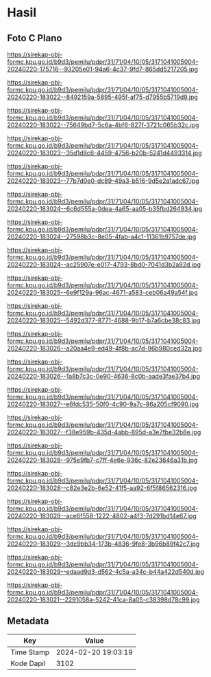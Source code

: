 # Hasil

## Foto C Plano

https://sirekap-obj-formc.kpu.go.id/b9d3/pemilu/pdpr/31/71/04/10/05/3171041005004-20240220-175716--93205e01-94a6-4c37-9fd7-865dd5217205.jpg

https://sirekap-obj-formc.kpu.go.id/b9d3/pemilu/pdpr/31/71/04/10/05/3171041005004-20240220-183022--8492159a-5895-495f-af75-d7955b5719d9.jpg

https://sirekap-obj-formc.kpu.go.id/b9d3/pemilu/pdpr/31/71/04/10/05/3171041005004-20240220-183022--75649bd7-5c6a-4bf6-827f-3721c065b32c.jpg

https://sirekap-obj-formc.kpu.go.id/b9d3/pemilu/pdpr/31/71/04/10/05/3171041005004-20240220-183023--35d1d8c6-4459-4756-b20b-5241d4493314.jpg

https://sirekap-obj-formc.kpu.go.id/b9d3/pemilu/pdpr/31/71/04/10/05/3171041005004-20240220-183023--77b7d0e0-dc89-49a3-b516-9d5e2a1adc67.jpg

https://sirekap-obj-formc.kpu.go.id/b9d3/pemilu/pdpr/31/71/04/10/05/3171041005004-20240220-183024--6c6d555a-0dea-4a65-aa05-b35fbd264934.jpg

https://sirekap-obj-formc.kpu.go.id/b9d3/pemilu/pdpr/31/71/04/10/05/3171041005004-20240220-183024--27598b3c-8e05-4fab-a4c1-11361b9757de.jpg

https://sirekap-obj-formc.kpu.go.id/b9d3/pemilu/pdpr/31/71/04/10/05/3171041005004-20240220-183024--ac25907e-e017-4793-8bd0-7041d3b2a92d.jpg

https://sirekap-obj-formc.kpu.go.id/b9d3/pemilu/pdpr/31/71/04/10/05/3171041005004-20240220-183025--6e9f129a-96ac-4671-a583-ceb06a49a54f.jpg

https://sirekap-obj-formc.kpu.go.id/b9d3/pemilu/pdpr/31/71/04/10/05/3171041005004-20240220-183025--5492d377-8771-4688-9b17-b7a6cbe38c83.jpg

https://sirekap-obj-formc.kpu.go.id/b9d3/pemilu/pdpr/31/71/04/10/05/3171041005004-20240220-183026--a20aa4e9-ed49-4f8b-ac7d-96b980ced32a.jpg

https://sirekap-obj-formc.kpu.go.id/b9d3/pemilu/pdpr/31/71/04/10/05/3171041005004-20240220-183026--1a8b7c3c-0e90-4636-8c0b-aade3fae37b4.jpg

https://sirekap-obj-formc.kpu.go.id/b9d3/pemilu/pdpr/31/71/04/10/05/3171041005004-20240220-183027--e6fdc535-50f0-4c90-9a7c-86a205cf9090.jpg

https://sirekap-obj-formc.kpu.go.id/b9d3/pemilu/pdpr/31/71/04/10/05/3171041005004-20240220-183027--f38e959b-435d-4abb-895d-a3e7fbe32b8e.jpg

https://sirekap-obj-formc.kpu.go.id/b9d3/pemilu/pdpr/31/71/04/10/05/3171041005004-20240220-183028--975e9fb7-c7ff-4e6e-936c-82e23646a31b.jpg

https://sirekap-obj-formc.kpu.go.id/b9d3/pemilu/pdpr/31/71/04/10/05/3171041005004-20240220-183028--c82e3e2b-6e52-41f5-aa92-6f5f86562316.jpg

https://sirekap-obj-formc.kpu.go.id/b9d3/pemilu/pdpr/31/71/04/10/05/3171041005004-20240220-183028--ace6f558-1222-4802-a4f3-7d291bd14e67.jpg

https://sirekap-obj-formc.kpu.go.id/b9d3/pemilu/pdpr/31/71/04/10/05/3171041005004-20240220-183029--3dc9bb34-173b-4836-9fe8-3b96b89f42c7.jpg

https://sirekap-obj-formc.kpu.go.id/b9d3/pemilu/pdpr/31/71/04/10/05/3171041005004-20240220-183029--edaad9d3-d562-4c5a-a34c-b44a422d540d.jpg

https://sirekap-obj-formc.kpu.go.id/b9d3/pemilu/pdpr/31/71/04/10/05/3171041005004-20240220-183021--2291058a-5242-41ca-8a05-c38398d78c99.jpg


## Metadata

| Key        | Value               |
| ---------- | ------------------- |
| Time Stamp | 2024-02-20 19:03:19 |
| Kode Dapil | 3102                |



